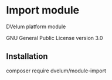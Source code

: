 Import module
======

DVelum platform module

GNU General Public License version 3.0

Installation
-------
composer require dvelum/module-import
